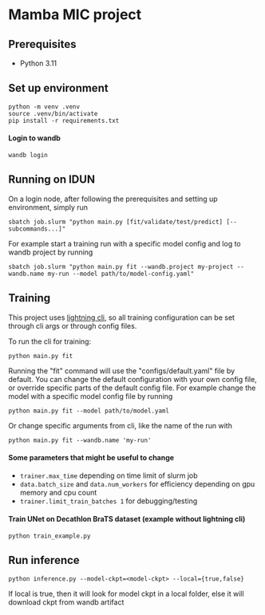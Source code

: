 # Mamba MIC project

## Prerequisites

- Python 3.11

## Set up environment

```shell
python -m venv .venv
source .venv/bin/activate
pip install -r requirements.txt
```

#### Login to wandb

`wandb login`

## Running on IDUN

On a login node, after following the prerequisites and setting up environment, simply run

```shell
sbatch job.slurm "python main.py [fit/validate/test/predict] [--subcommands...]"
```

For example start a training run with a specific model config and log to wandb project by running

```shell
sbatch job.slurm "python main.py fit --wandb.project my-project --wandb.name my-run --model path/to/model-config.yaml"
```

## Training

This project uses [lightning cli](https://lightning.ai/docs/pytorch/stable/cli/lightning_cli.html), so all training configuration can be set through cli args or through config files.

To run the cli for training:

`python main.py fit`

Running the "fit" command will use the "configs/default.yaml" file by default. You can change the default configuration with your own config file, or override specific parts of the default config file. For example change the model with a specific model config file by running 

`python main.py fit --model path/to/model.yaml`

Or change specific arguments from cli, like the name of the run with

`python main.py fit --wandb.name 'my-run'`

#### Some parameters that might be useful to change

- `trainer.max_time` depending on time limit of slurm job
- `data.batch_size` and `data.num_workers` for efficiency depending on gpu memory and cpu count
- `trainer.limit_train_batches 1` for debugging/testing

#### Train UNet on Decathlon BraTS dataset (example without lightning cli)

`python train_example.py`

## Run inference

`python inference.py --model-ckpt=<model-ckpt> --local={true,false}`

If local is true, then it will look for model ckpt in a local folder, else it will download ckpt from wandb artifact